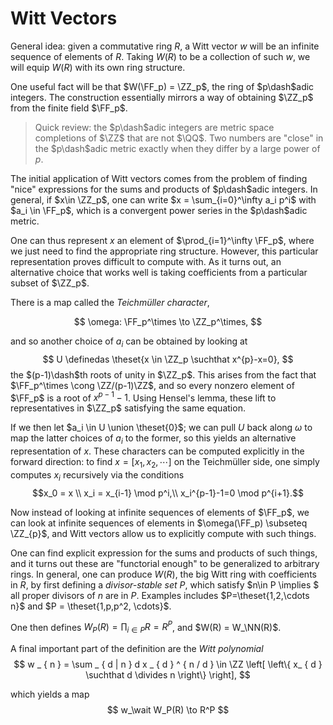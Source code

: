 # Witt Vectors

General idea: given a commutative ring $R$, a Witt vector $w$ will be an infinite sequence of elements of $R$. Taking $W(R)$ to be a collection of such $w$, we will equip $W(R)$ with its own ring structure.

One useful fact will be that $W(\FF_p) = \ZZ_p$, the ring of $p\dash$adic integers. The construction essentially mirrors a way of obtaining $\ZZ_p$ from the finite field $\FF_p$.

> Quick review: the $p\dash$adic integers are metric space completions of $\ZZ$ that are not $\QQ$. Two numbers are "close" in the $p\dash$adic metric exactly when they differ by a large power of $p$.

The initial application of Witt vectors comes from the problem of finding "nice" expressions for the sums and products of $p\dash$adic integers. In general, if $x\in \ZZ_p$, one can write $x = \sum_{i=0}^\infty a_i p^i$ with $a_i \in \FF_p$, which is a convergent power series in the $p\dash$adic metric. 

One can thus represent $x$ an element of $\prod_{i=1}^\infty \FF_p$, where we just need to find the appropriate ring structure. However, this particular representation proves difficult to compute with. As it turns out, an alternative choice that works well is taking coefficients from a particular subset of $\ZZ_p$.

There is a map called the *Teichmüller character*, 

$$
\omega: \FF_p^\times \to \ZZ_p^\times,
$$

and so another choice of $a_i$ can be obtained by looking at 
$$
U \definedas \theset{x \in \ZZ_p \suchthat x^{p}-x=0},
$$ 
the $(p-1)\dash$th roots of unity in $\ZZ_p$. This arises from the fact that $\FF_p^\times \cong \ZZ/(p-1)\ZZ$, and so every nonzero element of $\FF_p$ is a root of $x^{p-1}-1$. Using Hensel's lemma, these lift to representatives in $\ZZ_p$ satisfying the same equation.

If we then let $a_i \in U \union \theset{0}$; we can pull $U$ back along $\omega$ to map the latter choices of $a_i$ to the former, so this yields an alternative representation of $x$. These characters can be computed explicitly in the forward direction: to find $x =[x_1, x_2, \cdots ]$ on the Teichmüller side, one simply computes $x_i$ recursively via the conditions $$x_0 = x \\ x_i = x_{i-1} \mod p^i,\\ x_i^{p-1}-1=0 \mod p^{i+1}.$$

Now instead of looking at infinite sequences of elements of $\FF_p$, we can look at infinite sequences of elements in $\omega(\FF_p) \subseteq \ZZ_{p}$, and Witt vectors allow us to explicitly compute with such things.

One can find explicit expression for the sums and products of such things, and it turns out these are "functorial enough" to be generalized to arbitrary rings. In general, one can produce $W(R)$, the big Witt ring with coefficients in $R$, by first defining a *divisor-stable set* $P$, which satisfy $n\in P \implies $ all proper divisors of $n$ are in $P$. Examples includes $P=\theset{1,2,\cdots n}$ and $P = \theset{1,p,p^2, \cdots}$.

One then defines $W_P(R) = \prod_{i\in P} R = R^P$, and $W(R) = W_\NN(R)$.

A final important part of the definition are the *Witt polynomial*
$$
w _ { n } = \sum _ { d | n } d x _ { d } ^ { n / d } \in \ZZ \left[ \left\{ x_ { d } \suchthat d \divides n \right\} \right],
$$

which yields a map
$$
w_\wait W_P(R) \to R^P
$$